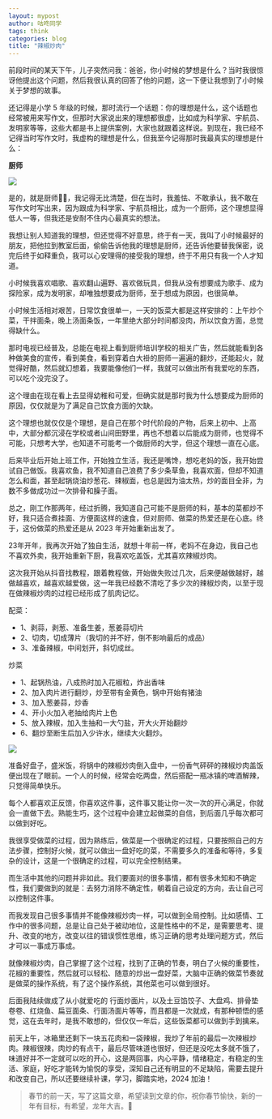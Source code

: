 ```yaml
---
layout: mypost
author: 咕咚同学
tags: think 
categories: blog
title: "辣椒炒肉"
---
```


前段时间的某天下午，儿子突然问我：爸爸，你小时候的梦想是什么？当时我很惊讶他提出这个问题，然后我很认真的回答了他的问题，这一下便让我想到了小时候关于梦想的故事。

还记得是小学 5 年级的时候，那时流行一个话题：你的理想是什么，这个话题也经常被用来写作文，但那时大家说出来的理想都很虚，比如成为科学家、宇航员、发明家等等，这些大都是书上提供案例，大家也就跟着这样说。到现在，我已经不记得当时写作文时，我虚构的理想是什么，但我至今记得那时我最真实的理想是什么：

**厨师**

![](https://files.mdnice.com/user/1319/c4b2630d-3de4-4052-8fb4-e11ad5d80180.jpg)


是的，就是厨师👨‍🍳，我记得无比清楚，但在当时，我羞怯、不敢承认，我不敢在写作文时写出来，因为跟成为科学家、宇航员相比，成为一个厨师，这个理想显得低人一等，但我还是安耐不住内心最真实的想法。

我想让别人知道我的理想，但还觉得不好意思，终于有一天，我叫了小时候最好的朋友，把他拉到教室后面，偷偷告诉他我的理想是厨师，还告诉他要替我保密，说完后终于如释重负，我可以心安理得的接受我的理想，终于不用只有我一个人才知道。

小时候我喜欢唱歌、喜欢翻山遍野、喜欢做玩具，但我从没有想要成为歌手、成为探险家，成为发明家，却唯独想要成为厨师，至于想成为原因，也很简单。

小时候生活相对艰苦，日常饮食很单一，一天的饭菜大都是这样安排的：上午炒个菜，干拌面条，晚上汤面条饭，一年里绝大部分时间都没肉，所以饮食方面，总觉得缺什么。

那时电视已经普及，总能在电视上看到厨师培训学校的相关广告，然后就能看到各种做美食的宣传，看到美食，看到穿着白大褂的厨师一遍遍的翻炒，还能起火，就觉得好酷，然后就幻想着，我要能像他们一样，我就可以做出所有我爱吃的东西，可以吃个没完没了。

这个理由在现在看上去显得幼稚和可爱，但确实就是那时我为什么想要成为厨师的原因，仅仅就是为了满足自己饮食方面的欠缺。

这个理想也就仅仅是个理想，是自己在那个时代阶段的产物，后来上初中、上高中，大部分都沉浸在学校或者山间田野里，再也不想着以后能成为厨师，也觉得不可能，只想考大学，也知道不可能考一个做厨师的大学，但这个理想一直在心底。

后来毕业后开始上班工作，开始独立生活，我还是嘴馋，想吃老妈的饭，我开始尝试自己做饭。我喜欢鱼，我不知道自己浪费了多少条草鱼，我喜欢面，但却不知道怎么和面，甚至起锅烧油炒葱花、辣椒面，也总是因为油太热，炒的面目全非，为数不多做成功过一次排骨和臊子面。

总之，刚工作那两年，经过折腾，我知道自己可能不是厨师的料，基本的菜都炒不好，我只适合煮挂面、方便面这样的速食，但对厨师、做菜的热爱还是在心底。终于，这份做菜的热爱还是从 2023 年开始重新出发了。

23年开年，我再次开始了独自生活，就想十年前一样，老妈不在身边，我自己也不喜欢外卖，我开始重新下厨，我喜欢吃盖饭，尤其喜欢辣椒炒肉。

这次我开始从抖音找教程，跟着教程做，开始做失败过几次，后来便越做越好，越做越喜欢，越喜欢越爱做，这一年我已经数不清吃了多少次的辣椒炒肉，以至于现在做辣椒炒肉的过程已经形成了肌肉记忆。

配菜：
- 1、剥蒜，剥葱、准备生姜，葱姜蒜切片
- 2、切肉，切成薄片（我切的并不好，倒不影响最后的成品）
- 3、准备辣椒，中间划开，斜切成丝。

炒菜
- 1、起锅热油，八成热时加入花椒粒，炸出香味
- 2、加入肉片进行翻炒，炒至带有金黄色，锅中开始有猪油
- 3、加入葱姜蒜，炒香
- 4、开小火加入老抽给肉片上色
- 5、放入辣椒，加入生抽和一大勺盐，开大火开始翻炒
- 6、翻炒至断生后加入少许水，继续大火翻炒。

![](https://files.mdnice.com/user/1319/f25ac718-377f-48eb-b9e2-2e6ee63d9d6d.jpg)

准备好盘子，盛米饭，将锅中的辣椒炒肉倒入盘中，一份香气砰砰的辣椒炒肉盖饭便出现在了眼前。一个人的时候，经常会吃两盘，然后搭配一瓶冰镇的啤酒解辣，只觉得简单快乐。

每个人都喜欢正反馈，你喜欢这件事，这件事又能让你一次一次的开心满足，你就会一直做下去。熟能生巧，这个过程中会建立起做菜的自信，到后面几乎每次都可以做到好吃。

我很享受做菜的过程，因为熟练后，做菜是一个很确定的过程，只要按照自己的方法步骤，控制好火候，就可以做出一盘好吃的菜，不需要多久的准备和等待，多复杂的设计，这是一个很确定的过程，可以完全控制结果。

而生活中其他的问题并非如此。我们要面对的很多事情，都有很多未知和不确定性，我们要做到的就是：去努力消除不确定性，朝着自己设定的方向，去让自己可以控制这件事。

而我发现自己很多事情并不能像辣椒炒肉一样，可以做到全局控制。比如感情、工作中的很多问题，总是让自己处于被动地位，这是性格中的不足，是需要思考、提升、改变的地方，改变以往的错误惯性思维，练习正确的思考处理问题方式，然后才可以一事成万事成。

就像辣椒炒肉，自己掌握了这个过程，找到了正确的节奏，明白了火候的重要性，花椒的重要性，然后就可以轻松、随意的炒出一盘好菜，大脑中正确的做菜节奏就是做菜的操作系统，有了这个操作系统，其他菜也可以做到很好。

后面我陆续做成了从小就爱吃的 行面炒面片，以及土豆馅饺子、大盘鸡、排骨垫卷卷、红烧鱼、扁豆面条、行面汤面片等等，而且都是一次就成，有那种顿悟的感觉，这在去年时，是我不敢想的，但仅仅一年后，这些饭菜都可以做到手到擒来。

前天上午，冰箱里还剩下一块五花肉和一袋辣椒，我炒了年前的最后一次辣椒炒肉。辣椒很辣，肉炒的有点干，最后尽管味道也很好，但还是没吃太多就不饿了，味道好并不一定就可以吃的开心，这是两回事，内心平静，情绪稳定，有稳定的生活、家庭，好吃才能转为愉悦的享受，深知自己还有明显的不足缺陷，需要去提升和改变自己，所以还要继续补课，学习，脚踏实地，2024 加油！

> 春节的前一天，写了这篇文章，希望读到文章的你，祝你春节愉快，新的一年有目标，有希望，龙年大吉。🎉
